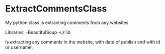 # ExtractCommentsClass
My python class is extracting comments from any websites


Libraries:
  -BeautifulSoup
  -urllib
 
Is extracting any comments in the website, with date of publish and with id or username.
